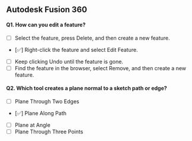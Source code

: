 ## Autodesk Fusion 360

#### Q1. How can you edit a feature?

- [ ] Select the feature, press Delete, and then create a new feature.
- [✅] Right-click the feature and select Edit Feature.
- [ ] Keep clicking Undo until the feature is gone.
- [ ] Find the feature in the browser, select Remove, and then create a new feature.

#### Q2. Which tool creates a plane normal to a sketch path or edge?

- [ ] Plane Through Two Edges
- [✅] Plane Along Path
- [ ] Plane at Angle
- [ ] Plane Through Three Points

